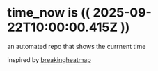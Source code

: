 # time_now is (( 2025-09-22T10:00:00.415Z ))

an automated repo that shows the currnent time

inspired by [breakingheatmap](https://github.com/breakingheatmap/breakingheatmap)